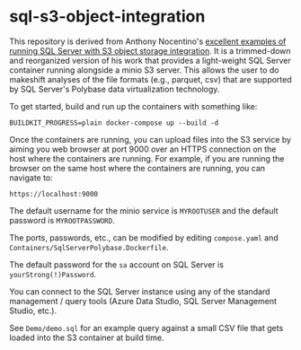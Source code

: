 # sql-s3-object-integration

This repository is derived from Anthony Nocentino's [excellent examples of running SQL Server with S3 object 
storage integration](https://github.com/nocentino/sql-s3-object-integration).  It is a trimmed-down and reorganized 
version of his work that provides a light-weight SQL Server container running alongside a minio S3 server.  This allows 
the user to do makeshift analyses of the file formats (e.g., parquet, csv) 
that are supported by SQL Server's Polybase data virtualization technology. 

To get started, build and run up the containers with something like:

`BUILDKIT_PROGRESS=plain docker-compose up --build -d`

Once the containers are running, you can upload files into the S3 service by aiming you web browser at 
port 9000 over an HTTPS connection on the host where the containers are running.  For example, if 
you are running the browser on the same host where the containers are running, you can navigate to:

`https://localhost:9000`

The default username for the minio service is `MYROOTUSER` and the default password is `MYROOTPASSWORD`.

The ports, passwords, etc., can be modified by editing `compose.yaml` and `Containers/SqlServerPolybase.Dockerfile`.

The default password for the `sa` account on SQL Server is `yourStrong(!)Password`.

You can connect to the SQL Server instance using any of the standard management / query tools (Azure Data Studio, SQL Server Management Studio, etc.).

See `Demo/demo.sql` for an example query against a small CSV file that gets loaded into the S3 container at build time.